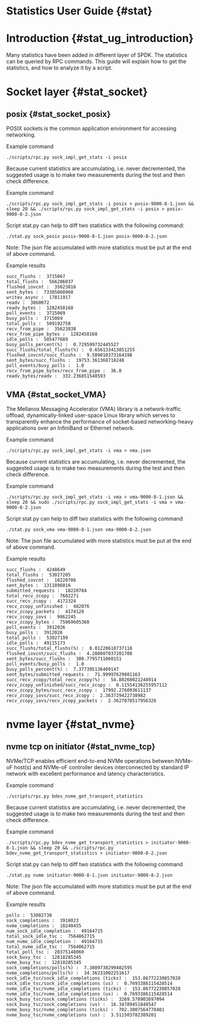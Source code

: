# Statistics User Guide {#stat}

# Introduction {#stat_ug_introduction}

Many statistics have been added in different layer of SPDK. The statistics can be queried by RPC commands.
This guide will explain how to get the statistics, and how to analyze it by a script.

# Socket layer {#stat_socket}

## posix {#stat_socket_posix}

POSIX sockets is the common application environment for accessing networking.

Example command

`./scripts/rpc.py sock_impl_get_stats -i posix`

Because current statistics are accumulating, i.e. never decremented, the suggested usage is to
make two measurements during the test and then check difference.

Example command

`./scripts/rpc.py sock_impl_get_stats -i posix > posix-9000-8-1.json && sleep 20 && ./scripts/rpc.py sock_impl_get_stats -i posix > posix-9000-8-2.json`

Script stat.py can help to diff two statistics with the following command:

`./stat.py sock_posix posix-9000-8-1.json posix-9000-8-2.json`

Note: The json file accumulated with more statistics must be put at the end of above command.

Example results 
~~~
succ_flushs :  3715067
total_flushs :  566206037
flushed_iovcnt :  35623816
sent_bytes :  73385060960
writev_async :  17811917
readv :  3860072
readv_bytes :  1282458168
poll_events :  3715069
busy_polls :  3715069
total_polls :  509192758
recv_from_pipe :  35623838
recv_from_pipe_bytes :  1282458168
idle_polls :  505477689
busy_polls_percent(%) :  0.729599732445527
succ_flushs/total_flushs(%) :  0.656133413851255
flushed_iovcnt/succ_flushs :  9.589010373164198
sent_bytes/succ_flushs :  19753.361368718248
poll_events/busy_polls :  1.0
recv_from_pipe_bytes/recv_from_pipe :  36.0
readv_bytes/readv :  332.236851540593
~~~


## VMA {#stat_socket_VMA}

The Mellanox Messaging Accelerator (VMA) library is a network-traffic offload, dynamically-linked user-space
Linux library which serves to transparently enhance the performance of socket-based networking-heavy
applications over an InfiniBand or Ethernet network.

Example command

`./scripts/rpc.py sock_impl_get_stats -i vma > vma.json`

Because current statistics are accumulating, i.e. never decremented, the suggested usage is to
make two measurements during the test and then check difference.

Example command

`./scripts/rpc.py sock_impl_get_stats -i vma > vma-9000-8-1.json && sleep 20 && sudo ./scripts/rpc.py sock_impl_get_stats -i vma > vma-9000-8-2.json`

Script stat.py can help to diff two statistics with the following command

`./stat.py sock_vma vma-9000-8-1.json vma-9000-8-2.json`

Note: The json file accumulated with more statistics must be put at the end of above command.

Example results 
~~~
succ_flushs :  4248649
total_flushs :  53027205
flushed_iovcnt :  18220786
sent_bytes :  1311896016
submitted_requests :  18220784
total_recv_zcopy :  7602271
succ_recv_zcopy :  4172324
recv_zcopy_unfinished :  482076
recv_zcopy_packets :  4174128
recv_zcopy_iovs :  9862245
recv_zcopy_bytes :  75069605360
poll_events :  3912026
busy_polls :  3912026
total_polls :  53027199
idle_polls :  49115173
succ_flushs/total_flushs(%) :  8.01220618737118
flushed_iovcnt/succ_flushs :  4.288607037201708
sent_bytes/succ_flushs :  308.7795711060151
poll_events/busy_polls :  1.0
busy_polls_percent(%) :  7.377395136409147
sent_bytes/submitted_requests :  71.99997629081163
succ_recv_zcopy/total_recv_zcopy(%) :  54.88260021248914
recv_zcopy_unfinished/succ_recv_zcopy :  0.11554136255957112
recv_zcopy_bytes/succ_recv_zcopy :  17992.276093611137
recv_zcopy_iovs/succ_recv_zcopy :  2.363729422738982
recv_zcopy_iovs/recv_zcopy_packets :  2.3627078517956326
~~~

# nvme layer {#stat_nvme}

## nvme tcp on initiator {#stat_nvme_tcp}

NVMe/TCP enables efficient end-to-end NVMe operations between NVMe-oF host(s) and NVMe-oF controller devices interconnected by
standard IP network with excellent performance and latency characteristics.

Example command

`./scripts/rpc.py bdev_nvme_get_transport_statistics`

Because current statistics are accumulating, i.e. never decremented, the suggested usage is to
make two measurements during the test and then check difference.

Example command

`./scripts/rpc.py bdev_nvme_get_transport_statistics > initiator-9000-8-1.json && sleep 20 && ./scripts/rpc.py bdev_nvme_get_transport_statistics > initiator-9000-8-2.json`

Script stat.py can help to diff two statistics with the following command

`./stat.py nvme initiator-9000-8-1.json initiator-9000-8-2.json`

Note: The json file accumulated with more statistics must be put at the end of above command.

Example results 
~~~
polls :  53082738
sock_completions :  3918023
nvme_completions :  18240455
num_sock_idle_completion :  49164715
total_sock_idle_tsc :  7564862715
num_nvme_idle_completion :  49164715
total_nvme_idle_tsc :  7564862715
total_poll_tsc :  20375148060
sock_busy_tsc :  12810285345
nvme_busy_tsc :  12810285345
sock_completions/polls(%) :  7.3809738299482595
nvme_completions/polls(%) :  34.36231002251617
sock_idle_tsc/sock_idle_completions (ticks) :  153.86772230857028
sock_idle_tsc/sock_idle_completions (us) :  0.7693386115428514
nvme_idle_tsc/nvme_idle_completions (ticks) :  153.86772230857028
nvme_idle_tsc/nvme_idle_completions (us) :  0.7693386115428514
sock_busy_tsc/sock_completions (ticks) :  3269.578903697094
sock_busy_tsc/sock_completions (us) :  16.34789451848547
nvme_busy_tsc/nvme_completions (ticks) :  702.3007564778401
nvme_busy_tsc/nvme_completions (us) :  3.511503782389201
~~~

